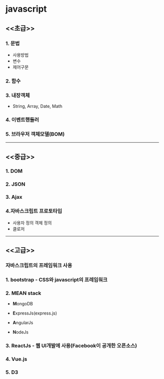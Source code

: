 # javascript

## <<초급>>

### 1. 문법

* 사용방법
* 변수
* 제어구문

### 2. 함수

### 3. 내장객체

* String, Array, Date, Math

### 4. 이벤트핸들러

### 5. 브라우저 객체모델(BOM)

---

## <<중급>>

### 1. DOM

### 2. JSON

### 3. Ajax

### 4.자바스크립트 프로토타입

* 사용자 정의 객체 정의
* 클로저

---

## <<고급>>

### 자바스크립트의 프레임워크 사용

### 1. bootstrap - CSS와 javascript의 프레임워크

### 2. MEAN stack

* **M**ongoDB

* **E**xpressJs(express.js)

* **A**ngularJs

* **N**odeJs

### 3. ReactJs - 웹 UI개발에 사용(Facebook이 공개한 오픈소스)

### 4. Vue.js

### 5. D3



